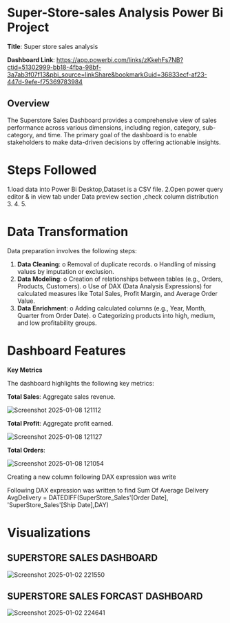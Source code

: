 # Super-Store-sales Analysis Power Bi Project

**Title**: Super store sales analysis

**Dashboard Link**: https://app.powerbi.com/links/zKkehFs7NB?ctid=51302999-bb18-4fba-98bf-3a7ab3f07f13&pbi_source=linkShare&bookmarkGuid=36833ecf-af23-447d-9efe-f75369783984

## Overview
The Superstore Sales Dashboard provides a comprehensive view of sales performance across various dimensions, including region, category, sub-category, and time. The primary goal of the dashboard is to enable stakeholders to make data-driven decisions by offering actionable insights.

# Steps Followed

1.load data into Power Bi Desktop,Dataset is a CSV file. 
2.Open power query editor & in view tab under Data preview section ,check column distribution
3.
4.
5.

# Data Transformation

Data preparation involves the following steps:
1.	**Data Cleaning**:
o	Removal of duplicate records.
o	Handling of missing values by imputation or exclusion.
2.	**Data Modeling**:
o	Creation of relationships between tables (e.g., Orders, Products, Customers).
o	Use of DAX (Data Analysis Expressions) for calculated measures like Total Sales, Profit Margin, and Average Order Value.
3.	**Data Enrichment**:
o	Adding calculated columns (e.g., Year, Month, Quarter from Order Date).
o	Categorizing products into high, medium, and low profitability groups.

# Dashboard Features

**Key Metrics**

The dashboard highlights the following key metrics:

**Total Sales**: Aggregate sales revenue.

 ![Screenshot 2025-01-08 121112](https://github.com/user-attachments/assets/50d6140b-ddca-4d60-8826-411a2311461e)
 
 **Total Profit**: Aggregate profit earned.
 
 ![Screenshot 2025-01-08 121127](https://github.com/user-attachments/assets/29ecccf4-ed87-45bc-b495-005b26068926)

**Total Orders**:

 ![Screenshot 2025-01-08 121054](https://github.com/user-attachments/assets/95baa59b-5ea5-40db-8414-cf7869fb2843)

 Creating a new column following DAX expression was write
 
Following DAX expression was written to find Sum Of Average Delivery
         AvgDelivery = DATEDIFF(SuperStore_Sales'[Order Date], 'SuperStore_Sales'[Ship Date],DAY)


# Visualizations

## SUPERSTORE SALES DASHBOARD

![Screenshot 2025-01-02 221550](https://github.com/user-attachments/assets/f45868c9-5598-4344-8037-f653410aba57)

## SUPERSTORE SALES FORCAST DASHBOARD

![Screenshot 2025-01-02 224641](https://github.com/user-attachments/assets/8a2f5158-8d1a-49a2-890a-9c7323fc5455)




